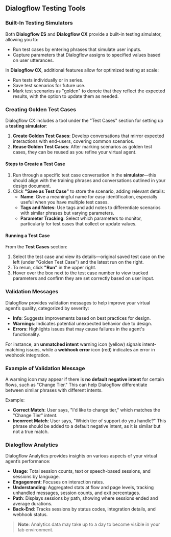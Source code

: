 ## Dialogflow Testing Tools

### Built-In Testing Simulators
Both **Dialogflow ES** and **Dialogflow CX** provide a built-in testing simulator, allowing you to:

- Run test cases by entering phrases that simulate user inputs.
- Capture parameters that Dialogflow assigns to specified values based on user utterances.

In **Dialogflow CX**, additional features allow for optimized testing at scale:
- Run tests individually or in series.
- Save test scenarios for future use.
- Mark test scenarios as "golden" to denote that they reflect the expected results, with the option to update them as needed.

### Creating Golden Test Cases
Dialogflow CX includes a tool under the "Test Cases" section for setting up a **testing simulator**:
1. **Create Golden Test Cases**: Develop conversations that mirror expected interactions with end-users, covering common scenarios.
2. **Reuse Golden Test Cases**: After marking scenarios as golden test cases, they can be reused as you refine your virtual agent.

#### Steps to Create a Test Case
1. Run through a specific test case conversation in the **simulator**—this should align with the training phrases and conversations outlined in your design document.
2. Click **"Save as Test Case"** to store the scenario, adding relevant details:
   - **Name**: Give a meaningful name for easy identification, especially useful when you have multiple test cases.
   - **Tags and Notes**: Use tags and add notes to differentiate scenarios with similar phrases but varying parameters.
   - **Parameter Tracking**: Select which parameters to monitor, particularly for test cases that collect or update values.

#### Running a Test Case
From the **Test Cases** section:
1. Select the test case and view its details—original saved test case on the left (under "Golden Test Case") and the latest run on the right.
2. To rerun, click **"Run"** in the upper right.
3. Hover over the box next to the test case number to view tracked parameters and confirm they are set correctly based on user input.

### Validation Messages
Dialogflow provides validation messages to help improve your virtual agent’s quality, categorized by severity:

- **Info**: Suggests improvements based on best practices for design.
- **Warnings**: Indicates potential unexpected behavior due to design.
- **Errors**: Highlights issues that may cause failures in the agent's functionality.

For instance, an **unmatched intent** warning icon (yellow) signals intent-matching issues, while a **webhook error** icon (red) indicates an error in webhook integration.

### Example of Validation Message
A warning icon may appear if there is **no default negative intent** for certain flows, such as "Change Tier." This can help Dialogflow differentiate between similar phrases with different intents. 

Example:
- **Correct Match**: User says, "I'd like to change tier," which matches the "Change Tier" intent.
- **Incorrect Match**: User says, "Which tier of support do you handle?" This phrase should be added to a default negative intent, as it is similar but not a true match.

### Dialogflow Analytics
Dialogflow Analytics provides insights on various aspects of your virtual agent’s performance:

- **Usage**: Total session counts, text or speech-based sessions, and sessions by language.
- **Engagement**: Focuses on interaction rates.
- **Understanding**: Aggregated stats at flow and page levels, tracking unhandled messages, session counts, and exit percentages.
- **Path**: Displays sessions by path, showing where sessions ended and average durations.
- **Back-End**: Tracks sessions by status codes, integration details, and webhook status.

> **Note**: Analytics data may take up to a day to become visible in your lab environment.
